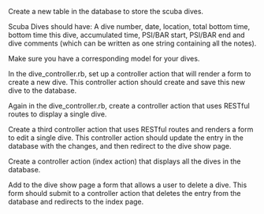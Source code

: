 Create a new table in the database to store the scuba dives.

Scuba Dives should have:
A dive number, date, location, total bottom time, bottom time this dive, accumulated time, PSI/BAR start, PSI/BAR end and dive comments (which can be written as one string containing all the notes).

Make sure you have a corresponding model for your dives.

In the dive_controller.rb, set up a controller action that will render a form to create a new dive. This controller action should create and save this new dive to the database.

Again in the dive_controller.rb, create a controller action that uses RESTful routes to display a single dive.

Create a third controller action that uses RESTful routes and renders a form to edit a single dive. This controller action should update the entry in the database with the changes, and then redirect to the dive show page.

Create a controller action (index action) that displays all the dives in the database.

Add to the dive show page a form that allows a user to delete a dive. This form should submit to a controller action that deletes the entry from the database and redirects to the index page.
